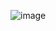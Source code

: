 ![image](https://user-images.githubusercontent.com/76997276/153991272-e1f86252-2172-4cc7-8a55-502399d65c6f.png)

<br>
